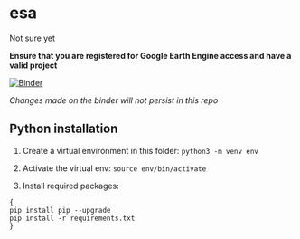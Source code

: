 # esa

Not sure yet

**Ensure that you are registered for Google Earth Engine access and have a valid project**

[![Binder](https://mybinder.org/badge_logo.svg)](https://mybinder.org/v2/gh/cchowgule/esa/main?urlpath=%2Fdoc%2Ftree%2Fesa.ipynb)

_Changes made on the binder will not persist in this repo_

## Python installation

1. Create a virtual environment in this folder:
   `python3 -m venv env`

2. Activate the virtual env:
   `source env/bin/activate`

3. Install required packages:

```
{
pip install pip --upgrade
pip install -r requirements.txt
}
```
